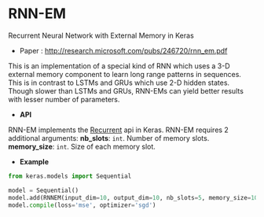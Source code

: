 # RNN-EM
Recurrent Neural Network with External Memory in Keras

* Paper : http://research.microsoft.com/pubs/246720/rnn_em.pdf

This is an implementation of a special kind of RNN which uses a 3-D external memory component to learn long range patterns in sequences. This is in contrast to LSTMs and GRUs which use 2-D hidden states. Though slower than LSTMs and GRUs, RNN-EMs can yield better results with lesser number of parameters.

* **API**

RNN-EM implements the [Recurrent](http://keras.io/layers/recurrent/) api in Keras. RNN-EM requires 2 additional arguments:
**nb_slots**: `int`. Number of memory slots.
**memory_size**: `int`. Size of each memory slot.

* **Example**

```python
from keras.models import Sequential

model = Sequential()
model.add(RNNEM(input_dim=10, output_dim=10, nb_slots=5, memory_size=10))
model.compile(loss='mse', optimizer='sgd')

```

